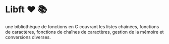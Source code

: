 # Libft :heart: :books:
une bibliothèque de fonctions en C couvrant les listes chaînées, fonctions de caractères, fonctions de chaînes de caractères, gestion de la mémoire et conversions diverses.
